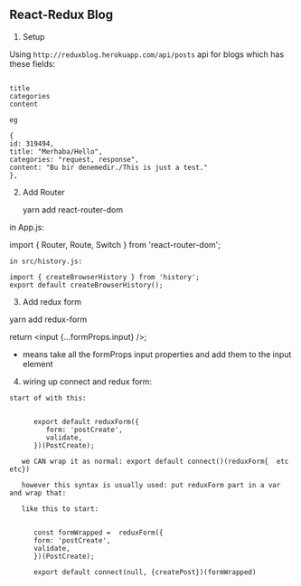 ## React-Redux Blog

1. Setup

Using `http://reduxblog.herokuapp.com/api/posts` api for blogs which has these fields:

```

title
categories
content

eg

{
id: 319494,
title: "Merhaba/Hello",
categories: "request, response",
content: "Bu bir denemedir./This is just a test."
},

```

2. Add Router

   yarn add react-router-dom

in App.js:

import { Router, Route, Switch } from 'react-router-dom';

```
in src/history.js:

import { createBrowserHistory } from 'history';
export default createBrowserHistory();
```

3. Add redux form

yarn add redux-form

return <input {...formProps.input} />;

- means take all the formProps input properties and add them to the input element

4. wiring up connect and redux form:

```
start of with this:


      export default reduxForm({
         form: 'postCreate',
         validate,
      })(PostCreate);

   we CAN wrap it as normal: export default connect()(reduxForm{  etc etc})

   however this syntax is usually used: put reduxForm part in a var and wrap that:

   like this to start:


      const formWrapped =  reduxForm({
      form: 'postCreate',
      validate,
      })(PostCreate);

      export default connect(null, {createPost})(formWrapped)


```
